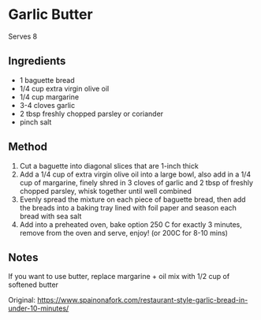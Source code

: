 # Garlic Butter

Serves 8

## Ingredients

* 1 baguette bread
* 1/4 cup extra virgin olive oil
* 1/4 cup margarine
* 3-4 cloves garlic
* 2 tbsp freshly chopped parsley or coriander
* pinch salt

## Method

1. Cut a baguette into diagonal slices that are 1-inch thick
2. Add a 1/4 cup of extra virgin olive oil into a large bowl, also add in a 1/4 cup of margarine, finely shred in 3 cloves of garlic and 2 tbsp of freshly chopped parsley, whisk together until well combined
3. Evenly spread the mixture on each piece of baguette bread, then add the breads into a baking tray lined with foil paper and season each bread with sea salt
4. Add into a preheated oven, bake option 250 C for exactly 3 minutes, remove from the oven and serve, enjoy! (or 200C for 8-10 mins)

## Notes

If you want to use butter, replace margarine + oil mix with 1/2 cup of softened butter

Original: https://www.spainonafork.com/restaurant-style-garlic-bread-in-under-10-minutes/